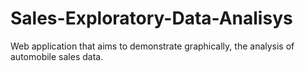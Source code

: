 # Sales-Exploratory-Data-Analisys
Web application that aims to demonstrate graphically, the analysis of automobile sales data.
